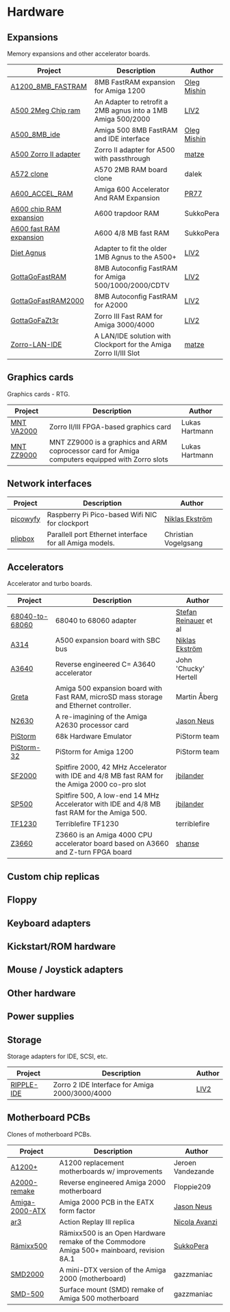 # Hardware

## Expansions

Memory expansions and other accelerator boards.

| Project | Description | Author |
|---------|-------------|--------|
| [A1200_8MB_FASTRAM](https://github.com/OlegMishin/A1200_8MB_FASTRAM) | 8MB FastRAM expansion for Amiga 1200 | [Oleg Mishin](https://github.com/OlegMishin) |
| [A500 2Meg Chip ram](https://github.com/LIV2/A500-2Meg-Chip-ram) | An Adapter to retrofit a 2MB agnus into a 1MB Amiga 500/2000 | [LIV2](https://github.com/LIV2) |
| [A500_8MB_ide](https://github.com/OlegMishin/A500_8MB_ide) | Amiga 500 8MB FastRAM and IDE interface | [Oleg Mishin](https://github.com/OlegMishin) |
| [A500 Zorro II adapter](http://www.a1k.org/forum/showthread.php?t=50215) | Zorro II adapter for A500 with passthrough | [matze](https://gitlab.com/MHeinrichs) |
| [A572 clone](https://github.com/daleking/Amiga_A570_2MB) | A570 2MB RAM board clone | dalek |
| [A600_ACCEL_RAM](https://github.com/PR77/A600_ACCEL_RAM) | Amiga 600 Accelerator And RAM Expansion | [PR77](https://github.com/PR77) |
| [A600 chip RAM expansion](https://github.com/SukkoPera/OpenAmiga600RamExpansion) | A600 trapdoor RAM | SukkoPera |
| [A600 fast RAM expansion](https://github.com/SukkoPera/OpenAmiga600FastRamExpansion) | A600 4/8 MB fast RAM | SukkoPera |
| [Diet Agnus](https://github.com/LIV2/Diet-Agnus-A500-plus) | Adapter to fit the older 1MB Agnus to the A500+ | [LIV2](https://github.com/LIV2) |
| [GottaGoFastRAM](https://github.com/LIV2/GottaGoFastRAM) | 8MB Autoconfig FastRAM for Amiga 500/1000/2000/CDTV | [LIV2](https://github.com/LIV2) |
| [GottaGoFastRAM2000](https://github.com/LIV2/GottaGoFastRAM2000) | 8MB Autoconfig FastRAM for A2000 | [LIV2](https://github.com/LIV2) |
| [GottaGoFaZt3r](https://github.com/LIV2/GottaGoFaZt3r) | Zorro III Fast RAM for Amiga 3000/4000 | [LIV2](https://github.com/LIV2) |
| [Zorro-LAN-IDE](https://gitlab.com/MHeinrichs/Zorro-LAN-IDE) | A LAN/IDE solution with Clockport for the Amiga Zorro II/III Slot | [matze](https://gitlab.com/MHeinrichs) |

## Graphics cards

Graphics cards - RTG.

| Project | Description | Author |
|---------|-------------|--------|
| [MNT VA2000](https://github.com/mntmn/amiga2000-gfxcard) | Zorro II/III FPGA-based graphics card | Lukas Hartmann |
| [MNT ZZ9000](https://source.mnt.re/amiga) | MNT ZZ9000 is a graphics and ARM coprocessor card for Amiga computers equipped with Zorro slots | Lukas Hartmann |

## Network interfaces

| Project | Description | Author |
|---------|-------------|--------|
| [picowyfy](https://github.com/niklasekstrom/picowyfy) | Raspberry Pi Pico-based Wifi NIC for clockport | [Niklas Ekström](https://github.com/niklasekstrom) |
| [plipbox](https://github.com/cnvogelg/plipbox) | Parallell port Ethernet interface for all Amiga models. | Christian Vogelgsang |


## Accelerators

Accelerator and turbo boards.

| Project | Description | Author |
|---------|-------------|--------|
| [68040-to-68060](https://github.com/reinauer/68040-to-68060) | 68040 to 68060 adapter| [Stefan Reinauer](https://github.com/reinauer) et al |
| [A314](https://github.com/niklasekstrom/a314) | A500 expansion board with SBC bus | [Niklas Ekström](https://github.com/niklasekstrom) |
| [A3640](http://wordpress.hertell.nu/?page_id=514) | Reverse engineered C= A3640 accelerator | John 'Chucky' Hertell |
| [Greta](https://github.com/endofexclusive/greta) | Amiga 500 expansion board with Fast RAM, microSD mass storage and Ethernet controller. | Martin Åberg |
| [N2630](https://github.com/jasonsbeer/Amiga-N2630) | A re-imagining of the Amiga A2630 processor card | [Jason Neus](https://github.com/jasonsbeer) |
| [PiStorm](https://github.com/captain-amygdala/pistorm) | 68k Hardware Emulator | PiStorm team |
| [PiStorm-32](https://github.com/PiStorm/pistorm32-lite-hardware) | PiStorm for Amiga 1200 | PiStorm team |
| [SF2000](https://github.com/jbilander/SF2000) | Spitfire 2000, 42 MHz Accelerator with IDE and 4/8 MB fast RAM for the Amiga 2000 co-pro slot | [jbilander](https://github.com/jbilander) |
| [SP500](https://github.com/jbilander/SF500) | Spitfire 500, A low-end 14 MHz Accelerator with IDE and 4/8 MB fast RAM for the Amiga 500. | [jbilander](https://github.com/jbilander) |
| [TF1230](https://github.com/terriblefire/tf1230) | Terriblefire TF1230 | terriblefire |
| [Z3660](https://github.com/shanshe/Z3660) | Z3660 is an Amiga 4000 CPU accelerator board based on A3660 and Z-turn FPGA board | [shanse](https://github.com/shanshe)




## Custom chip replicas
## Floppy
## Keyboard adapters
## Kickstart/ROM hardware
## Mouse / Joystick adapters
## Other hardware
## Power supplies
## Storage

Storage adapters for IDE, SCSI, etc.

| Project | Description | Author |
|---------|-------------|--------|
| [RIPPLE-IDE](https://github.com/LIV2/RIPPLE-IDE) | Zorro 2 IDE Interface for Amiga 2000/3000/4000 | [LIV2](https://github.com/LIV2) |


## Motherboard PCBs

Clones of motherboard PCBs.

| Project | Description | Author |
|---------|-------------|--------|
| [A1200+](https://bitbucket.org/jvandezande/amiga-1200) | A1200 replacement motherboards w/ improvements | Jeroen Vandezande |
| [A2000-remake](https://github.com/Floppie209/Amiga2000-remake) | Reverse engineered Amiga 2000 motherboard | Floppie209 |
| [Amiga-2000-ATX](https://github.com/jasonsbeer/Amiga-2000-ATX) | Amiga 2000 PCB in the EATX form factor | [Jason Neus](https://github.com/jasonsbeer) |
| [ar3](https://github.com/na103/ar3) | Action Replay III replica | [Nicola Avanzi](https://github.com/na103) |
| [Rämixx500](https://github.com/SukkoPera/Raemixx500) | Rämixx500 is an Open Hardware remake of the Commodore Amiga 500+ mainboard, revision 8A.1 | [SukkoPera](https://github.com/SukkoPera) |
| [SMD2000](https://github.com/gazzmaniac/SMD2000) | A mini-DTX version of the Amiga 2000 (motherboard) | gazzmaniac |
| [SMD-500](https://github.com/gazzmaniac/Amiga-SMD-500) | Surface mount (SMD) remake of Amiga 500 motherboard | gazzmaniac |